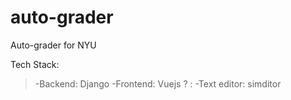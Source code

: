 # auto-grader

Auto-grader for NYU

Tech Stack:

> -Backend: Django
> -Frontend: Vuejs ? :
> -Text editor: simditor
